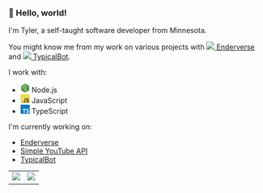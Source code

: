 ### 👋 Hello, world! 

I'm Tyler, a self-taught software developer from Minnesota.

You might know me from my work on various projects with [<img src="https://avatars1.githubusercontent.com/u/22743645?s=18"> Enderverse](https://github.com/enderverse) and [<img src="https://avatars1.githubusercontent.com/u/63743226?s=18"> TypicalBot](https://github.com/typicalbot).

I work with:
- <img height="18" src="https://raw.githubusercontent.com/github/explore/80688e429a7d4ef2fca1e82350fe8e3517d3494d/topics/nodejs/nodejs.png"> Node.js
- <img height="18" src="https://raw.githubusercontent.com/github/explore/80688e429a7d4ef2fca1e82350fe8e3517d3494d/topics/javascript/javascript.png"> JavaScript
- <img height="18" src="https://raw.githubusercontent.com/github/explore/80688e429a7d4ef2fca1e82350fe8e3517d3494d/topics/typescript/typescript.png"> TypeScript

I'm currently working on:
- [Enderverse](https://github.com/enderverse)
- [Simple YouTube API](https://github.com/tjrgg/simple-youtube-api)
- [TypicalBot](https://github.com/typicalbot/typicalbot)


<table>
  <tr>
    <td align="center">
      <img src="https://github-readme-stats.vercel.app/api/?username=tjrgg&count_private=true&hide_border=true&hide_title=true&show_icons=true"/>
    </td>
    <td align="center">
      <img src="https://github-readme-stats.vercel.app/api/top-langs/?username=tjrgg&hide_border=true&layout=compact"/>
    </td>
  </tr>
</table>
